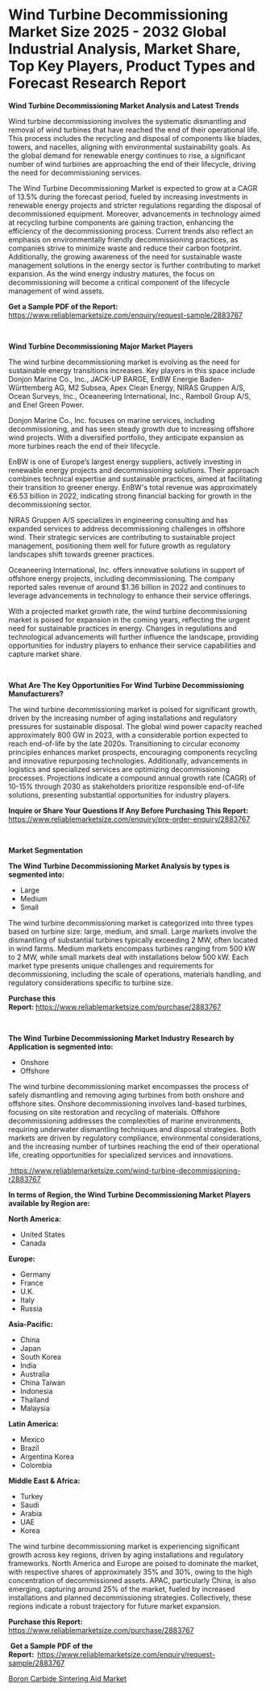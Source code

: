 <p><h1>Wind Turbine Decommissioning Market Size 2025 - 2032 Global Industrial Analysis, Market Share, Top Key Players, Product Types and Forecast Research Report</h1></p><p><strong>Wind Turbine Decommissioning Market Analysis and Latest Trends</strong></p>
<p><p>Wind turbine decommissioning involves the systematic dismantling and removal of wind turbines that have reached the end of their operational life. This process includes the recycling and disposal of components like blades, towers, and nacelles, aligning with environmental sustainability goals. As the global demand for renewable energy continues to rise, a significant number of wind turbines are approaching the end of their lifecycle, driving the need for decommissioning services.</p><p>The Wind Turbine Decommissioning Market is expected to grow at a CAGR of 13.5% during the forecast period, fueled by increasing investments in renewable energy projects and stricter regulations regarding the disposal of decommissioned equipment. Moreover, advancements in technology aimed at recycling turbine components are gaining traction, enhancing the efficiency of the decommissioning process. Current trends also reflect an emphasis on environmentally friendly decommissioning practices, as companies strive to minimize waste and reduce their carbon footprint. Additionally, the growing awareness of the need for sustainable waste management solutions in the energy sector is further contributing to market expansion. As the wind energy industry matures, the focus on decommissioning will become a critical component of the lifecycle management of wind assets.</p></p>
<p><strong>Get a Sample PDF of the Report:&nbsp;</strong> <a href="https://www.reliablemarketsize.com/enquiry/request-sample/2883767?utm_campaign=2744&utm_medium=2&utm_source=Github&utm_content=ia&utm_term=13032025&utm_id=wind-turbine-decommissioning">https://www.reliablemarketsize.com/enquiry/request-sample/2883767</a></p>
<p>&nbsp;</p>
<p><strong>Wind Turbine Decommissioning Major Market Players</strong></p>
<p><p>The wind turbine decommissioning market is evolving as the need for sustainable energy transitions increases. Key players in this space include Donjon Marine Co., Inc., JACK-UP BARGE, EnBW Energie Baden-Württemberg AG, M2 Subsea, Apex Clean Energy, NIRAS Gruppen A/S, Ocean Surveys, Inc., Oceaneering International, Inc., Ramboll Group A/S, and Enel Green Power.</p><p>Donjon Marine Co., Inc. focuses on marine services, including decommissioning, and has seen steady growth due to increasing offshore wind projects. With a diversified portfolio, they anticipate expansion as more turbines reach the end of their lifecycle.</p><p>EnBW is one of Europe’s largest energy suppliers, actively investing in renewable energy projects and decommissioning solutions. Their approach combines technical expertise and sustainable practices, aimed at facilitating their transition to greener energy. EnBW's total revenue was approximately €6.53 billion in 2022, indicating strong financial backing for growth in the decommissioning sector.</p><p>NIRAS Gruppen A/S specializes in engineering consulting and has expanded services to address decommissioning challenges in offshore wind. Their strategic services are contributing to sustainable project management, positioning them well for future growth as regulatory landscapes shift towards greener practices.</p><p>Oceaneering International, Inc. offers innovative solutions in support of offshore energy projects, including decommissioning. The company reported sales revenue of around $1.36 billion in 2022 and continues to leverage advancements in technology to enhance their service offerings.</p><p>With a projected market growth rate, the wind turbine decommissioning market is poised for expansion in the coming years, reflecting the urgent need for sustainable practices in energy. Changes in regulations and technological advancements will further influence the landscape, providing opportunities for industry players to enhance their service capabilities and capture market share.</p></p>
<p>&nbsp;</p>
<p><strong>What Are The Key Opportunities For Wind Turbine Decommissioning Manufacturers?</strong></p>
<p><p>The wind turbine decommissioning market is poised for significant growth, driven by the increasing number of aging installations and regulatory pressures for sustainable disposal. The global wind power capacity reached approximately 800 GW in 2023, with a considerable portion expected to reach end-of-life by the late 2020s. Transitioning to circular economy principles enhances market prospects, encouraging components recycling and innovative repurposing technologies. Additionally, advancements in logistics and specialized services are optimizing decommissioning processes. Projections indicate a compound annual growth rate (CAGR) of 10-15% through 2030 as stakeholders prioritize responsible end-of-life solutions, presenting substantial opportunities for industry players.</p></p>
<p><strong>Inquire or Share Your Questions If Any Before Purchasing This Report:</strong> <a href="https://www.reliablemarketsize.com/enquiry/pre-order-enquiry/2883767?utm_campaign=2744&utm_medium=2&utm_source=Github&utm_content=ia&utm_term=13032025&utm_id=wind-turbine-decommissioning">https://www.reliablemarketsize.com/enquiry/pre-order-enquiry/2883767</a></p>
<p>&nbsp;</p>
<p><strong>Market Segmentation</strong></p>
<p><strong>The Wind Turbine Decommissioning Market Analysis by types is segmented into:</strong></p>
<p><ul><li>Large</li><li>Medium</li><li>Small</li></ul></p>
<p><p>The wind turbine decommissioning market is categorized into three types based on turbine size: large, medium, and small. Large markets involve the dismantling of substantial turbines typically exceeding 2 MW, often located in wind farms. Medium markets encompass turbines ranging from 500 kW to 2 MW, while small markets deal with installations below 500 kW. Each market type presents unique challenges and requirements for decommissioning, including the scale of operations, materials handling, and regulatory considerations specific to turbine size.</p></p>
<p><strong>Purchase this Report:&nbsp;</strong><a href="https://www.reliablemarketsize.com/purchase/2883767?utm_campaign=2744&utm_medium=2&utm_source=Github&utm_content=ia&utm_term=13032025&utm_id=wind-turbine-decommissioning">https://www.reliablemarketsize.com/purchase/2883767</a></p>
<p>&nbsp;</p>
<p><strong>The Wind Turbine Decommissioning Market Industry Research by Application is segmented into:</strong></p>
<p><ul><li>Onshore</li><li>Offshore</li></ul></p>
<p><p>The wind turbine decommissioning market encompasses the process of safely dismantling and removing aging turbines from both onshore and offshore sites. Onshore decommissioning involves land-based turbines, focusing on site restoration and recycling of materials. Offshore decommissioning addresses the complexities of marine environments, requiring underwater dismantling techniques and disposal strategies. Both markets are driven by regulatory compliance, environmental considerations, and the increasing number of turbines reaching the end of their operational life, creating opportunities for specialized services and innovations.</p></p>
<p><a href="https://www.reliablemarketsize.com/wind-turbine-decommissioning-r2883767?utm_campaign=2744&utm_medium=2&utm_source=Github&utm_content=ia&utm_term=13032025&utm_id=wind-turbine-decommissioning">&nbsp;https://www.reliablemarketsize.com/wind-turbine-decommissioning-r2883767</a></p>
<p><strong>In terms of Region, the Wind Turbine Decommissioning Market Players available by Region are:</strong></p>
<p>
    <p> <strong> North America: </strong>
        <ul>
            <li>United States</li>
            <li>Canada</li>
        </ul>
        </p> 
    <p> <strong> Europe: </strong>
        <ul>
            <li>Germany</li>
            <li>France</li>
            <li>U.K.</li>
            <li>Italy</li>
            <li>Russia</li>
        </ul>
        </p> 
    <p> <strong> Asia-Pacific: </strong>
        <ul>
            <li>China</li>
            <li>Japan</li>
            <li>South Korea</li>
            <li>India</li>
            <li>Australia</li>
            <li>China Taiwan</li>
            <li>Indonesia</li>
            <li>Thailand</li>
            <li>Malaysia</li>
        </ul>
        </p> 
    <p> <strong> Latin America: </strong>
        <ul>
            <li>Mexico</li>
            <li>Brazil</li>
            <li>Argentina Korea</li>
            <li>Colombia</li>
        </ul>
        </p> 
    <p> <strong> Middle East & Africa: </strong>
        <ul>
            <li>Turkey</li>
            <li>Saudi</li>
            <li>Arabia</li>
            <li>UAE</li>
            <li>Korea</li>
        </ul>
    </p>
    </p>
<p><p>The wind turbine decommissioning market is experiencing significant growth across key regions, driven by aging installations and regulatory frameworks. North America and Europe are poised to dominate the market, with respective shares of approximately 35% and 30%, owing to the high concentration of decommissioned assets. APAC, particularly China, is also emerging, capturing around 25% of the market, fueled by increased installations and planned decommissioning strategies. Collectively, these regions indicate a robust trajectory for future market expansion.</p></p>
<p><strong>Purchase this Report: </strong><a href="https://www.reliablemarketsize.com/purchase/2883767?utm_campaign=2744&utm_medium=2&utm_source=Github&utm_content=ia&utm_term=13032025&utm_id=wind-turbine-decommissioning">https://www.reliablemarketsize.com/purchase/2883767</a></p>
<p>&nbsp;<strong>Get a Sample PDF of the Report:&nbsp;&nbsp;</strong><a href="https://www.reliablemarketsize.com/enquiry/request-sample/2883767?utm_campaign=2744&utm_medium=2&utm_source=Github&utm_content=ia&utm_term=13032025&utm_id=wind-turbine-decommissioning">https://www.reliablemarketsize.com/enquiry/request-sample/2883767</a></p>
<p><strong></strong></p>
<p><p><a href="https://github.com/oliveroste6/Market-Research-Report-List-1/blob/main/boron-carbide-sintering-aid-market.md?utm_campaign=2744&utm_medium=2&utm_source=Github&utm_content=ia&utm_term=13032025&utm_id=wind-turbine-decommissioning">Boron Carbide Sintering Aid Market</a></p></p>